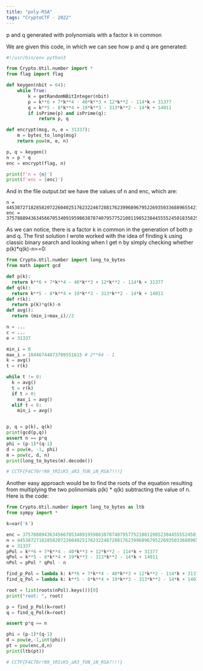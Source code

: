 ```yaml
---
title: "poly-RSA"
tags: "CryptoCTF - 2022"
---
```


p and q generated with polynomials with a factor k in common

We are given this code, in which we can see how p and q are generated:

```python
#!/usr/bin/env python3

from Crypto.Util.number import *
from flag import flag

def keygen(nbit = 64):
	while True:
		k = getRandomNBitInteger(nbit)
		p = k**6 + 7*k**4 - 40*k**3 + 12*k**2 - 114*k + 31377
		q = k**5 - 8*k**4 + 19*k**3 - 313*k**2 - 14*k + 14011
		if isPrime(p) and isPrime(q):
			return p, q

def encrypt(msg, n, e = 31337):
	m = bytes_to_long(msg)
	return pow(m, e, n)

p, q = keygen()
n = p * q
enc = encrypt(flag, n)

print(f'n = {n}')
print(f'enc = {enc}')

```

And in the file output.txt we have the values of n and enc, which are:
```
n = 44538727182858207226040251762322467288176239968967952269350336889655421753182750730773886813281253762528207970314694060562016861614492626112150259048393048617529867598499261392152098087985858905944606287003243
enc = 37578889436345667053409195986387874079577521081198523844555524501835825138236698001996990844798291201187483119265306641889824719989940722147655181198458261772053545832559971159703922610578530282146835945192532
```
As we can notice, there is a factor k in common in the generation of both p and q. The first solution I wrote worked with the idea of finding k using classic binary search and looking when I get n by simply checking whether  
p(k)*q(k)-n==0:

```python
from Crypto.Util.number import long_to_bytes
from math import gcd

def p(k):
  return k**6 + 7*k**4 - 40*k**3 + 12*k**2 - 114*k + 31377
def q(k):
  return k**5 - 8*k**4 + 19*k**3 - 313*k**2 - 14*k + 14011
def r(k):
  return p(k)*q(k)-n
def avg():
  return (min_i+max_i)//2

n = ...
c = ...
e = 31337

min_i = 0
max_i = 18446744073709551615 # 2**64 - 1
k = avg()
t = r(k)

while t != 0:
  k = avg()
  t = r(k)
  if t > 0:
    max_i = avg()
  elif t < 0:
    min_i = avg()


p, q = p(k), q(k)
print(gcd(p,q))
assert n == p*q
phi = (p-1)*(q-1)
d = pow(e, -1, phi)
m = pow(c, d, n)
print(long_to_bytes(m).decode())

# CCTF{F4C70r!N9_tRIcK5_aR3_fUN_iN_RSA?!!!}
```

Another easy approach would be to find the roots of the equation resulting from multiplying the two polinomials p(k) * q(k) subtracting the value of n. Here is the code:

```python
from Crypto.Util.number import long_to_bytes as ltb
from sympy import *

k=var('k')

enc = 37578889436345667053409195986387874079577521081198523844555524501835825138236698001996990844798291201187483119265306641889824719989940722147655181198458261772053545832559971159703922610578530282146835945192532
n = 44538727182858207226040251762322467288176239968967952269350336889655421753182750730773886813281253762528207970314694060562016861614492626112150259048393048617529867598499261392152098087985858905944606287003243
e = 31337
pPol = k**6 + 7*k**4 - 40*k**3 + 12*k**2 - 114*k + 31377
qPol = k**5 - 8*k**4 + 19*k**3 - 313*k**2 - 14*k + 14011
nPol = pPol * qPol - n

find_p_Pol = lambda k: k**6 + 7*k**4 - 40*k**3 + 12*k**2 - 114*k + 31377
find_q_Pol = lambda k: k**5 - 8*k**4 + 19*k**3 - 313*k**2 - 14*k + 14011

root = list(roots(nPol).keys())[0]
print("root: ", root)

p = find_p_Pol(k=root)
q = find_q_Pol(k=root)

assert p*q == n

phi = (p-1)*(q-1)
d = pow(e,-1,int(phi))
pt = pow(enc,d,n)
print(ltb(pt))

# CCTF{F4C70r!N9_tRIcK5_aR3_fUN_iN_RSA?!!!}
```